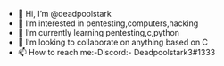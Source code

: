 - 👋 Hi, I’m @deadpoolstark
- 👀 I’m interested in pentesting,computers,hacking
- 🌱 I’m currently learning pentesting,c,python
- 💞️ I’m looking to collaborate on anything based on C
- 📫 How to reach me:-Discord:- Deadpoolstark3#1333


<!---
deadpoolstark/deadpoolstark is a ✨ special ✨ repository because its `README.md` (this file) appears on your GitHub profile.
You can click the Preview link to take a look at your changes.
--->
